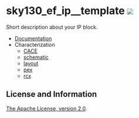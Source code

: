 
# sky130_ef_ip__template ![](../../workflows/cace/badge.svg)

Short description about your IP block. 

- [Documentation](docs/sky130_ef_ip__template.md)
- Characterization
  - [CACE](docs/sky130_op_amp_rcx.md)
  - [schematic](docs/sky130_ef_ip__template_schematic.md)
  - [layout](docs/sky130_ef_ip__template_layout.md)
  - [pex](docs/sky130_ef_ip__template_pex.md)
  - [rcx](docs/sky130_ef_ip__template_rcx.md)

## License and Information

[The Apache License, version 2.0](https://www.apache.org/licenses/LICENSE-2.0.txt).
